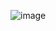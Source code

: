 ![image](https://user-images.githubusercontent.com/92051961/189171932-5ba9b7f5-ed47-4171-9495-b88c12b80bc2.png)
